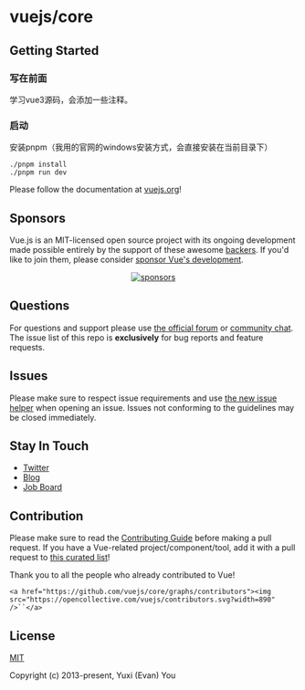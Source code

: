 # vuejs/core  

## Getting Started

### 写在前面

学习vue3源码，会添加一些注释。

### 启动

安装pnpm（我用的官网的windows安装方式，会直接安装在当前目录下）

```shell
./pnpm install
./pnpm run dev
```

Please follow the documentation at [vuejs.org](https://vuejs.org/)!

## Sponsors

Vue.js is an MIT-licensed open source project with its ongoing development made possible entirely by the support of these awesome [backers](https://github.com/vuejs/core/blob/main/BACKERS.md). If you'd like to join them, please consider [ sponsor Vue&#39;s development](https://vuejs.org/sponsor/).

<p align="center">
  <a target="_blank" href="https://vuejs.org/sponsor/">
    <img alt="sponsors" src="https://sponsors.vuejs.org/sponsors.svg">
  </a>
</p>

## Questions

For questions and support please use [the official forum](https://forum.vuejs.org) or [community chat](https://chat.vuejs.org/). The issue list of this repo is **exclusively** for bug reports and feature requests.

## Issues

Please make sure to respect issue requirements and use [the new issue helper](https://new-issue.vuejs.org/) when opening an issue. Issues not conforming to the guidelines may be closed immediately.

## Stay In Touch

- [Twitter](https://twitter.com/vuejs)
- [Blog](https://blog.vuejs.org/)
- [Job Board](https://vuejobs.com/?ref=vuejs)

## Contribution

Please make sure to read the [Contributing Guide](https://github.com/vuejs/core/blob/main/.github/contributing.md) before making a pull request. If you have a Vue-related project/component/tool, add it with a pull request to [this curated list](https://github.com/vuejs/awesome-vue)!

Thank you to all the people who already contributed to Vue!

`<a href="https://github.com/vuejs/core/graphs/contributors"><img src="https://opencollective.com/vuejs/contributors.svg?width=890" />``</a>`

## License

[MIT](https://opensource.org/licenses/MIT)

Copyright (c) 2013-present, Yuxi (Evan) You
